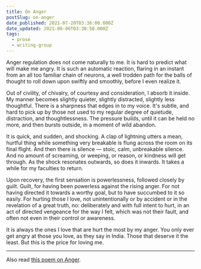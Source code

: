 ```yaml
---
title: On Anger
postSlug: on-anger
date_published: 2021-07-20T03:36:00.000Z
date_updated: 2021-08-06T03:38:58.000Z
tags:
  - prose
  - writing-group
---
```


Anger regulation does not come naturally to me. It is hard to predict what will make me angry. It is such an automatic reaction, flaring in an instant from an all too familiar chain of neurons, a well trodden path for the balls of thought to roll down upon swiftly and smoothly, before I even realize it.

Out of civility, of chivalry, of courtesy and consideration, I absorb it inside. My manner becomes slightly quieter, slightly distracted, slightly less thoughtful. There is a sharpness that edges in to my voice. It's subtle, and hard to pick up by those not used to my regular degree of quietude, distraction, and thoughtlessness. The pressure builds, until it can be held no more, and then bursts outside, in a moment of wild abandon.

It is quick, and sudden, and shocking. A clap of lightning utters a mean, hurtful thing while something very breakable is flung across the room on its final flight. And then there is silence — stoic, calm, unbreakable silence. And no amount of screaming, or weeping, or reason, or kindness will get through. As the shock resonates outwards, so does it inwards. It takes a while for my faculties to return.

Upon recovery, the first sensation is powerlessness, followed closely by guilt. Guilt, for having been powerless against the rising anger. For not having directed it towards a worthy goal, but to have succumbed to it so easily. For hurting those I love, not unintentionally or by accident or in the revelation of a great truth, no: deliberately and with full intent to hurt, in an act of directed vengeance for the way I felt, which was not their fault, and often not even in their control or awareness.

It is always the ones I love that are hurt the most by my anger. You only ever get angry at those you love, as they say in India. Those that deserve it the least. But this is the price for loving me.

---

Also read [this poem on Anger](/posts/anger).

